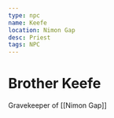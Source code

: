 ```yaml
---
type: npc
name: Keefe
location: Nimon Gap
desc: Priest
tags: NPC
---
```


# Brother Keefe
Gravekeeper of [[Nimon Gap]]
